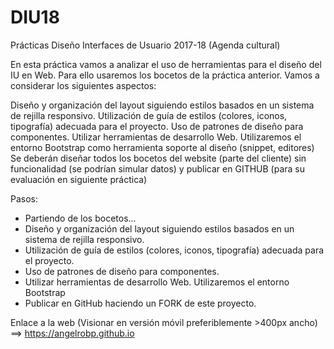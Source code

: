 # DIU18
Prácticas Diseño Interfaces de Usuario 2017-18 (Agenda cultural)

En esta práctica vamos a analizar el uso de herramientas para el diseño del IU en Web. 
Para ello usaremos los bocetos de la práctica anterior. Vamos a considerar los siguientes aspectos: 

Diseño y organización del layout siguiendo estilos basados en un sistema de rejilla responsivo. 
Utilización de guía de estilos  (colores, iconos, tipografía) adecuada para el proyecto. 
Uso de patrones de diseño para componentes. 
Utilizar herramientas de desarrollo Web. Utilizaremos el entorno Bootstrap como herramienta soporte al diseño (snippet, editores)
Se deberán diseñar todos los bocetos del website (parte del cliente) sin funcionalidad (se podrían simular datos) y 
publicar en GITHUB (para su evaluación en siguiente práctica) 


Pasos: 

* Partiendo de los bocetos...
* Diseño y organización del layout siguiendo estilos basados en un sistema de rejilla responsivo. 
* Utilización de guía de estilos  (colores, iconos, tipografía) adecuada para el proyecto. 
* Uso de patrones de diseño para componentes. 
* Utilizar herramientas de desarrollo Web. Utilizaremos el entorno Bootstrap
* Publicar en GitHub haciendo un FORK de este proyecto. 

Enlace a la web (Visionar en versión móvil preferiblemente >400px ancho) ==> https://angelrobp.github.io

